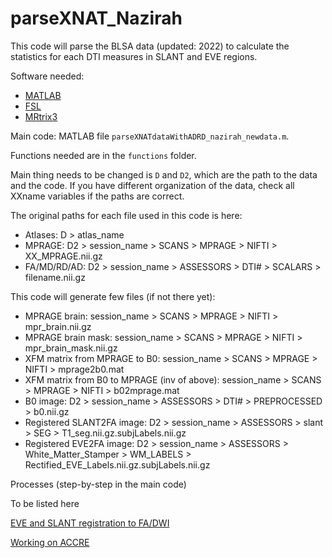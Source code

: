 # parseXNAT_Nazirah

This code will parse the BLSA data (updated: 2022) to calculate the statistics for each DTI measures in SLANT and EVE regions.

Software needed:
* [MATLAB](https://www.mathworks.com/products/get-matlab.html)
* [FSL](https://fsl.fmrib.ox.ac.uk/fsl/fslwiki/)
* [MRtrix3](https://www.mrtrix.org)

Main code: MATLAB file `parseXNATdataWithADRD_nazirah_newdata.m`.

Functions needed are in the `functions` folder.

Main thing needs to be changed is `D` and `D2`, which are the path to the data and the code.
If you have different organization of the data, check all XXname variables if the paths are correct.

The original paths for each file used in this code is here:
* Atlases: D > atlas_name
* MPRAGE: D2 > session_name > SCANS > MPRAGE > NIFTI > XX_MPRAGE.nii.gz
* FA/MD/RD/AD: D2 > session_name > ASSESSORS > DTI# > SCALARS > filename.nii.gz

This code will generate few files (if not there yet):
* MPRAGE brain: session_name > SCANS > MPRAGE > NIFTI > mpr_brain.nii.gz
* MPRAGE brain mask: session_name > SCANS > MPRAGE > NIFTI > mpr_brain_mask.nii.gz
* XFM matrix from MPRAGE to B0: session_name > SCANS > MPRAGE > NIFTI > mprage2b0.mat
* XFM matrix from B0 to MPRAGE (inv of above): session_name > SCANS > MPRAGE > NIFTI > b02mprage.mat
* B0 image: D2 > session_name > ASSESSORS > DTI# > PREPROCESSED > b0.nii.gz
* Registered SLANT2FA image: D2 > session_name > ASSESSORS > slant > SEG > T1_seg.nii.gz.subjLabels.nii.gz
* Registered EVE2FA image: D2 > session_name > ASSESSORS > White_Matter_Stamper > WM_LABELS > Rectified_EVE_Labels.nii.gz.subjLabels.nii.gz


Processes (step-by-step in the main code)

To be listed here

[EVE and SLANT registration to FA/DWI](reg_method.md)

[Working on ACCRE](work_on_accre.md)
